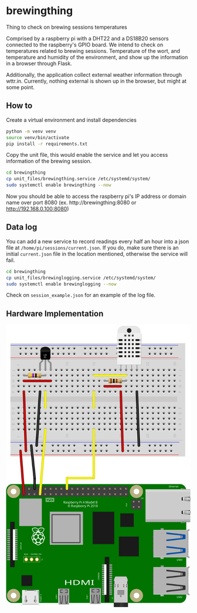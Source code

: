 # brewingthing

Thing to check on brewing sessions temperatures

Comprised by a raspberry pi with a DHT22 and a DS18B20 sensors connected to the raspberry's GPIO board. We intend to check on temperatures related to brewing sessions. Temperature of the wort, and temperature and humidity of the environment, and show up the information in a browser through Flask.

Additionally, the application collect external weather information through wttr.in. Currently, nothing external is shown up in the browser, but might at some point.

## How to

Create a virtual environment and install dependencies

```bash
python -m venv venv
source venv/bin/activate
pip install -r requirements.txt
```

Copy the unit file, this would enable the service and let you access information of the brewing session.

```bash
cd brewingthing
cp unit_files/brewingthing.service /etc/systemd/system/
sudo systemctl enable brewingthing --now
```

Now you should be able to access the raspberry pi's IP address or domain name over port 8080 (ex. http://brewingthing:8080 or http://192.168.0.100:8080)

## Data log

You can add a new service to record readings every half an hour into a json file at `/home/pi/sessions/current.json`. If you do, make sure there is an initial `current.json` file in the location mentioned, otherwise the service will fail.

```bash
cd brewingthing
cp unit_files/brewinglogging.service /etc/systemd/system/
sudo systemctl enable brewinglogging --now
```

Check on `session_example.json` for an example of the log file.


##  Hardware Implementation

![temperatureControl_bb](temperatureControl_bb.svg)
